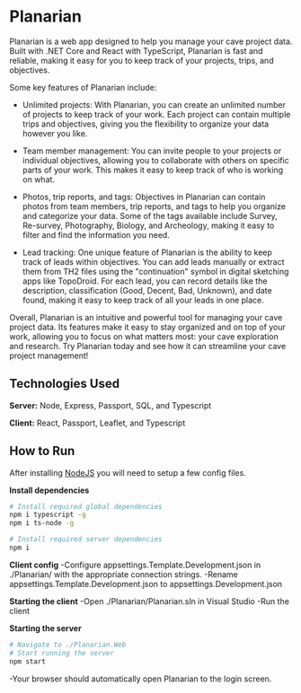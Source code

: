 # Planarian

Planarian is a web app designed to help you manage your cave project data. Built with .NET Core and React with TypeScript, Planarian is fast and reliable, making it easy for you to keep track of your projects, trips, and objectives.

Some key features of Planarian include:

-   Unlimited projects: With Planarian, you can create an unlimited number of projects to keep track of your work. Each project can contain multiple trips and objectives, giving you the flexibility to organize your data however you like.
    
-   Team member management: You can invite people to your projects or individual objectives, allowing you to collaborate with others on specific parts of your work. This makes it easy to keep track of who is working on what.
    
-   Photos, trip reports, and tags: Objectives in Planarian can contain photos from team members, trip reports, and tags to help you organize and categorize your data. Some of the tags available include Survey, Re-survey, Photography, Biology, and Archeology, making it easy to filter and find the information you need.
    
-   Lead tracking: One unique feature of Planarian is the ability to keep track of leads within objectives. You can add leads manually or extract them from TH2 files using the "continuation" symbol in digital sketching apps like TopoDroid. For each lead, you can record details like the description, classification (Good, Decent, Bad, Unknown), and date found, making it easy to keep track of all your leads in one place.
    

Overall, Planarian is an intuitive and powerful tool for managing your cave project data. Its features make it easy to stay organized and on top of your work, allowing you to focus on what matters most: your cave exploration and research. Try Planarian today and see how it can streamline your cave project management!

## Technologies Used
**Server:** Node, Express, Passport, SQL, and Typescript

**Client:** React, Passport, Leaflet, and Typescript

## How to Run
After installing [NodeJS](https://nodejs.org/en/download/) you will need to setup a few config files.

**Install dependencies**
```bash
# Install required global dependencies
npm i typescript -g
npm i ts-node -g

# Install required server dependencies
npm i
```
**Client config**
-Configure appsettings.Template.Development.json in ./Planarian/ with the appropriate connection strings.
-Rename appsettings.Template.Development.json to appsettings.Development.json

**Starting the client**
-Open ./Planarian/Planarian.sln in Visual Studio
-Run the client

**Starting the server**
``` bash
# Navigate to ./Planarian.Web
# Start running the server
npm start
```
-Your browser should automatically open Planarian to the login screen.
